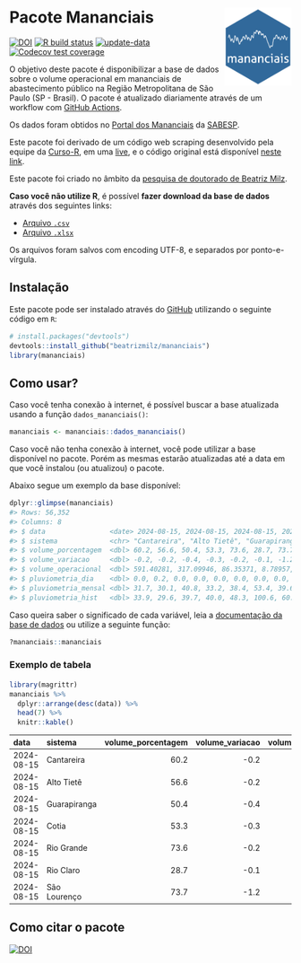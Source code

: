 
<!-- README.md is generated from README.Rmd. Please edit that file -->

# Pacote Mananciais <img src="man/figures/hexlogo.png" align="right" width = "120px"/>

<!-- badges: start -->

[![DOI](https://zenodo.org/badge/DOI/10.5281/zenodo.4733056.svg)](https://doi.org/10.5281/zenodo.4733056)
[![R build
status](https://github.com/beatrizmilz/mananciais/workflows/R-CMD-check/badge.svg)](https://github.com/beatrizmilz/mananciais/actions)
[![update-data](https://github.com/beatrizmilz/mananciais/actions/workflows/2-update_data.yaml/badge.svg)](https://github.com/beatrizmilz/mananciais/actions/workflows/2-update_data.yaml)
[![Codecov test
coverage](https://codecov.io/gh/beatrizmilz/mananciais/branch/master/graph/badge.svg)](https://codecov.io/gh/beatrizmilz/mananciais?branch=master)
<!-- badges: end -->

O objetivo deste pacote é disponibilizar a base de dados sobre o volume
operacional em mananciais de abastecimento público na Região
Metropolitana de São Paulo (SP - Brasil). O pacote é atualizado
diariamente através de um workflow com [GitHub
Actions](https://github.com/beatrizmilz/mananciais/actions).

Os dados foram obtidos no [Portal dos
Mananciais](http://mananciais.sabesp.com.br/Situacao) da
[SABESP](http://site.sabesp.com.br/site/Default.aspx).

Este pacote foi derivado de um código web scraping desenvolvido pela
equipe da [Curso-R](https://www.curso-r.com/), em uma
[live](https://youtu.be/jvZIxrMmOcQ), e o código original está
disponível [neste
link](https://github.com/curso-r/lives/blob/master/drafts/20200730_scraper_sabesp.R).

Este pacote foi criado no âmbito da [pesquisa de doutorado de Beatriz
Milz](https://beatrizmilz.github.io/tese/).

**Caso você não utilize R**, é possível **fazer download da base de
dados** através dos seguintes links:

- [Arquivo
  `.csv`](https://github.com/beatrizmilz/mananciais/raw/master/inst/extdata/mananciais.csv)
- [Arquivo
  `.xlsx`](https://github.com/beatrizmilz/mananciais/blob/master/inst/extdata/mananciais.xlsx?raw=true)

Os arquivos foram salvos com encoding UTF-8, e separados por
ponto-e-vírgula.

## Instalação

Este pacote pode ser instalado através do [GitHub](https://github.com/)
utilizando o seguinte código em `R`:

``` r
# install.packages("devtools")
devtools::install_github("beatrizmilz/mananciais")
library(mananciais)
```

## Como usar?

Caso você tenha conexão à internet, é possível buscar a base atualizada
usando a função `dados_mananciais()`:

``` r
mananciais <- mananciais::dados_mananciais() 
```

Caso você não tenha conexão à internet, você pode utilizar a base
disponível no pacote. Porém as mesmas estarão atualizadas até a data em
que você instalou (ou atualizou) o pacote.

Abaixo segue um exemplo da base disponível:

``` r
dplyr::glimpse(mananciais)
#> Rows: 56,352
#> Columns: 8
#> $ data                <date> 2024-08-15, 2024-08-15, 2024-08-15, 2024-08-15, 2…
#> $ sistema             <chr> "Cantareira", "Alto Tietê", "Guarapiranga", "Cotia…
#> $ volume_porcentagem  <dbl> 60.2, 56.6, 50.4, 53.3, 73.6, 28.7, 73.7, 60.4, 56…
#> $ volume_variacao     <dbl> -0.2, -0.2, -0.4, -0.3, -0.2, -0.1, -1.2, -0.1, -0…
#> $ volume_operacional  <dbl> 591.40281, 317.09946, 86.35371, 8.78957, 82.51782,…
#> $ pluviometria_dia    <dbl> 0.0, 0.2, 0.0, 0.0, 0.0, 0.0, 0.0, 0.0, 0.0, 0.0, …
#> $ pluviometria_mensal <dbl> 31.7, 30.1, 40.8, 33.2, 38.4, 53.4, 39.6, 31.7, 29…
#> $ pluviometria_hist   <dbl> 33.9, 29.6, 39.7, 40.0, 48.3, 100.6, 60.8, 33.9, 2…
```

Caso queira saber o significado de cada variável, leia a [documentação
da base de
dados](https://beatrizmilz.github.io/mananciais/reference/mananciais.html)
ou utilize a seguinte função:

``` r
?mananciais::mananciais
```

### Exemplo de tabela

``` r
library(magrittr)
mananciais %>% 
  dplyr::arrange(desc(data)) %>% 
  head(7) %>%
  knitr::kable()
```

| data       | sistema      | volume_porcentagem | volume_variacao | volume_operacional | pluviometria_dia | pluviometria_mensal | pluviometria_hist |
|:-----------|:-------------|-------------------:|----------------:|-------------------:|-----------------:|--------------------:|------------------:|
| 2024-08-15 | Cantareira   |               60.2 |            -0.2 |          591.40281 |              0.0 |                31.7 |              33.9 |
| 2024-08-15 | Alto Tietê   |               56.6 |            -0.2 |          317.09946 |              0.2 |                30.1 |              29.6 |
| 2024-08-15 | Guarapiranga |               50.4 |            -0.4 |           86.35371 |              0.0 |                40.8 |              39.7 |
| 2024-08-15 | Cotia        |               53.3 |            -0.3 |            8.78957 |              0.0 |                33.2 |              40.0 |
| 2024-08-15 | Rio Grande   |               73.6 |            -0.2 |           82.51782 |              0.0 |                38.4 |              48.3 |
| 2024-08-15 | Rio Claro    |               28.7 |            -0.1 |            3.92412 |              0.0 |                53.4 |             100.6 |
| 2024-08-15 | São Lourenço |               73.7 |            -1.2 |           65.44644 |              0.0 |                39.6 |              60.8 |

## Como citar o pacote

[![DOI](https://zenodo.org/badge/DOI/10.5281/zenodo.4733056.svg)](https://doi.org/10.5281/zenodo.4733056)
